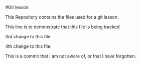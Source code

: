 #Git lesson

This Repository contains the files used for a git lesson.

This line is to demonstrate that this file is being tracked

3rd change to this file.

4th change to this file.

This is a commit that i am not aware of, or that I have forgotten.
